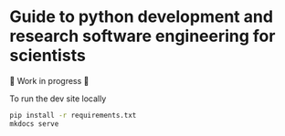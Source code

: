 # Guide to python development and research software engineering for scientists

🚧 Work in progress 🚧

To run the dev site locally

```bash
pip install -r requirements.txt
mkdocs serve
```
